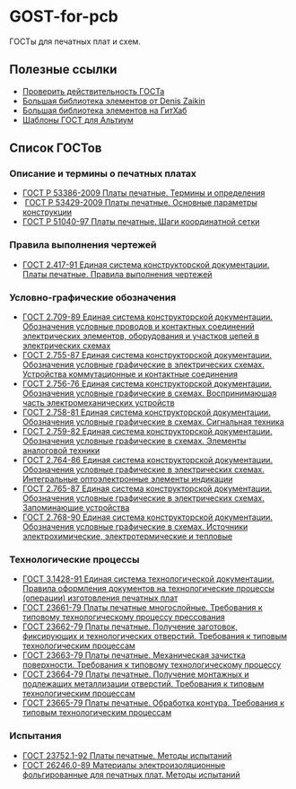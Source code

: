 # GOST-for-pcb
 ГОСТы для печатных плат и схем.

## Полезные ссылки
- [Проверить действительность ГОСТа](https://www.gostinfo.ru/catalog/gostlist/)
- [Большая библиотека элементов от Denis Zaikin](https://gitlab.com/devprodest/altium-library)
- [Большая библиотека элементов на ГитХаб](https://github.com/issus/altium-library/tree/master)
- [Шаблоны ГОСТ для Альтиум](https://github.com/SergeyLadanov/Altium_Templates)

## Список ГОСТов
### Описание и термины о печатных платах
- [ГОСТ Р 53386-2009 Платы печатные. Термины и определения](https://ao-kvartz.ru/wp-content/uploads/2021/08/GOST-R-53386-2009.pdf)
-  [ГОСТ Р 53429-2009 Платы печатные. Основные параметры конструкции](https://files.stroyinf.ru/Data2/1/4293824/4293824336.pdf)
- [ГОСТ Р 51040-97 Платы печатные. Шаги координатной сетки](https://files.stroyinf.ru/Data2/1/4294819/4294819097.pdf)

### Правила выполнения чертежей
- [ГОСТ 2.417-91 Единая система конструкторской документации. Платы печатные. Правила выполнения чертежей](https://files.stroyinf.ru/Data2/1/4294833/4294833372.pdf)

### Условно-графические обозначения
- [ГОСТ 2.709-89 Единая система конструкторской документации. Обозначения условные проводов и контактных соединений электрических элементов, оборудования и участков цепей в электрических схемах](https://ohranatruda.ru/upload/iblock/60d/4294845187.pdf)
- [ГОСТ 2.755-87 Единая система конструкторской документации. Обозначения условные графические в электрических схемах. Устройства коммутационные и контактные соединения](https://files.stroyinf.ru/Data2/1/4294849/4294849486.pdf)
- [ГОСТ 2.756-76 Единая система конструкторской документации. Обозначения условные графические в схемах. Воспринимающая часть электромеханических устройств](https://files.stroyinf.ru/Data2/1/4294849/4294849487.pdf)
- [ГОСТ 2.758-81 Единая система конструкторской документации. Обозначения условные графические в схемах. Сигнальная техника](https://ohranatruda.ru/upload/iblock/aa7/4294849489.pdf)
- [ГОСТ 2.759-82 Единая система конструкторской документации. Обозначения условные графические в схемах. Элементы аналоговой техники](https://ohranatruda.ru/upload/iblock/b88/4294849490.pdf)
- [ГОСТ 2.764-86 Единая система конструкторской документации. Обозначения условные графические в электрических схемах. Интегральные оптоэлектронные элементы индикации](https://files.stroyinf.ru/Data2/1/4294849/4294849494.pdf)
- [ГОСТ 2.765-87 Единая система конструкторской документации. Обозначения условные графические в электрических схемах. Запоминающие устройства](https://ohranatruda.ru/upload/iblock/103/4294833304.pdf)
- [ГОСТ 2.768-90 Единая система конструкторской документации. Обозначения условные графические в схемах. Источники электрохимические, электротермические и тепловые](https://files.stroyinf.ru/Data/25/2566.pdf)
### Технологические процессы
- [ГОСТ 3.1428-91 Единая система технологической документации. Правила оформления документов на технологические процессы (операции) изготовления печатных плат](https://ohranatruda.ru/upload/iblock/b73/4294825242.pdf)
- [ГОСТ 23661-79 Платы печатные многослойные. Требования к типовому технологическому процессу прессования](https://files.stroyinf.ru/Data2/1/4294830/4294830470.pdf)
-  [ГОСТ 23662-79 Платы печатные. Получение заготовок, фиксирующих и технологических отверстий. Требования к типовым технологическим процессам](https://ohranatruda.ru/upload/iblock/5ac/4294830469.pdf)
- [ГОСТ 23663-79 Платы печатные. Механическая зачистка поверхности. Требования к типовому технологическому процессу](https://ohranatruda.ru/upload/iblock/8f0/4294830468.pdf)
- [ГОСТ 23664-79 Платы печатные. Получение монтажных и подлежащих металлизации отверстий. Требования к типовым технологическим процессам](https://ohranatruda.ru/upload/iblock/e5b/4294830467.pdf)
- [ГОСТ 23665-79 Платы печатные. Обработка контура. Требования к типовым технологическим процессам](https://files.stroyinf.ru/Data2/1/4294830/4294830466.pdf)

### Испытания
- [ГОСТ 23752.1-92 Платы печатные. Методы испытаний](https://ao-kvartz.ru/wp-content/uploads/2021/08/GOST-23752.1-92.pdf)
- [ГОСТ 26246.0-89 Материалы электроизоляционные фольгированные для печатных плат. Методы испытаний
](https://files.stroyinf.ru/Data2/1/4294828/4294828227.pdf)